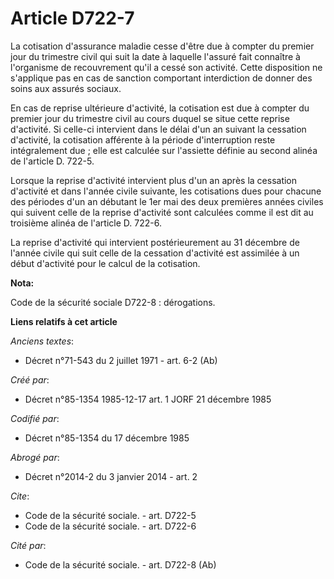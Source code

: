 # Article D722-7

La cotisation d'assurance maladie cesse d'être due à compter du premier jour du trimestre civil qui suit la date à laquelle
l'assuré fait connaître à l'organisme de recouvrement qu'il a cessé son activité. Cette disposition ne s'applique pas en cas
de sanction comportant interdiction de donner des soins aux assurés sociaux. 

En cas de reprise ultérieure d'activité, la cotisation est due à compter du premier jour du trimestre civil au cours duquel
se situe cette reprise d'activité. Si celle-ci intervient dans le délai d'un an suivant la cessation d'activité, la
cotisation afférente à la période d'interruption reste intégralement due ; elle est calculée sur l'assiette définie au second
alinéa de l'article D. 722-5. 

Lorsque la reprise d'activité intervient plus d'un an après la cessation d'activité et dans l'année civile suivante, les
cotisations dues pour chacune des périodes d'un an débutant le 1er mai des deux premières années civiles qui suivent celle de
la reprise d'activité sont calculées comme il est dit au troisième alinéa de l'article D. 722-6. 

La reprise d'activité qui intervient postérieurement au 31 décembre de l'année civile qui suit celle de la cessation
d'activité est assimilée à un début d'activité pour le calcul de la cotisation.

**Nota:**

Code de la sécurité sociale D722-8 : dérogations.

**Liens relatifs à cet article**

_Anciens textes_:

  - Décret n°71-543 du 2 juillet 1971 - art. 6-2 (Ab)

_Créé par_:

  - Décret n°85-1354 1985-12-17 art. 1 JORF 21 décembre 1985

_Codifié par_:

  - Décret n°85-1354 du 17 décembre 1985

_Abrogé par_:

  - Décret n°2014-2 du 3 janvier 2014 - art. 2

_Cite_:

  - Code de la sécurité sociale. - art. D722-5
  - Code de la sécurité sociale. - art. D722-6

_Cité par_:

  - Code de la sécurité sociale. - art. D722-8 (Ab)
